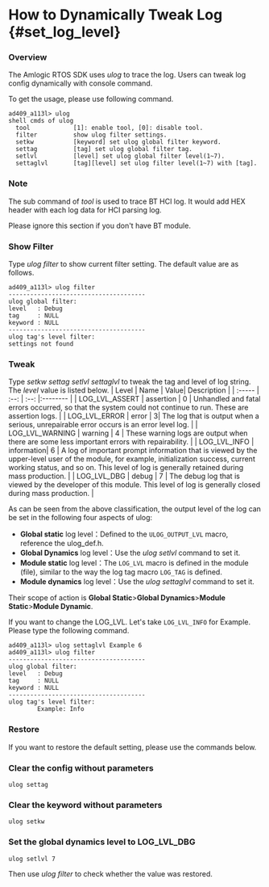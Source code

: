 How to Dynamically Tweak Log	{#set_log_level}
================================

### Overview
The Amlogic RTOS SDK uses *ulog* to trace the log. Users can tweak log config dynamically with console command.

To get the usage, please use following command.

	ad409_a113l> ulog
	shell cmds of ulog
	  tool            [1]: enable tool, [0]: disable tool.
	  filter          show ulog filter settings.
	  setkw           [keyword] set ulog global filter keyword.
	  settag          [tag] set ulog global filter tag.
	  setlvl          [level] set ulog global filter level(1~7).
	  settaglvl       [tag][level] set ulog filter level(1~7) with [tag].

### Note
The sub command of *tool* is used to trace BT HCI log. It would add HEX header with each log data for HCI parsing log.

Please ignore this section if you don't have BT module.
### Show Filter
Type *ulog filter* to show current filter setting. The default value are as follows.

	ad409_a113l> ulog filter
	--------------------------------------
	ulog global filter:
	level   : Debug
	tag     : NULL
	keyword : NULL
	--------------------------------------
	ulog tag's level filter:
	settings not found

### Tweak
Type *setkw settag setlvl settaglvl* to tweak the tag and level of log string. The *level* value is listed below.
| Level   | Name | Value|    Description |
| :----- | :--: | :--: |:-------- |
| LOG_LVL_ASSERT |  assertion | 0 | Unhandled and fatal errors occurred, so that the system could not continue to run. These are assertion logs. |
| LOG_LVL_ERROR |  error | 3| The log that is output when a serious, unrepairable error occurs is an error level log. |
| LOG_LVL_WARNING |  warning | 4 | These warning logs are output when there are some less important errors with repairability. |
| LOG_LVL_INFO | information| 6 | A log of important prompt information that is viewed by the upper-level user of the module, for example, initialization success, current working status, and so on. This level of log is generally retained during mass production. |
| LOG_LVL_DBG | debug | 7 | The debug log that is viewed by the developer of this module. This level of log is generally closed during mass production. |

As can be seen from the above classification, the output level of the log can be set in the following four aspects of ulog:

* **Global static** log level：Defined to the `ULOG_OUTPUT_LVL` macro, reference the ulog_def.h.
* **Global Dynamics** log level：Use the *ulog setlvl* command to set it.
* **Module static** log level：The `LOG_LVL` macro is defined in the module (file), similar to the way the log tag macro `LOG_TAG` is defined.
* **Module dynamics** log level：Use the *ulog settaglvl* command to set it.

Their scope of action is **Global Static**>**Global Dynamics**>**Module Static**>**Module Dynamic**.

If you want to change the LOG_LVL.  Let's take `LOG_LVL_INFO` for Example.
Please type the following command.

	ad409_a113l> ulog settaglvl Example 6
	ad409_a113l> ulog filter
	--------------------------------------
	ulog global filter:
	level   : Debug
	tag     : NULL
	keyword : NULL
	--------------------------------------
	ulog tag's level filter:
			Example: Info


### Restore
If you want to restore the default setting, please use the commands below.
### Clear the config without parameters

	ulog settag

### Clear the keyword without parameters

	ulog setkw

### Set the global dynamics level to LOG_LVL_DBG

	ulog setlvl 7

Then use *ulog filter* to check whether the value was restored.
